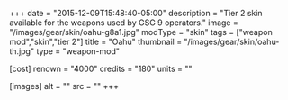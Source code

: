 +++
date = "2015-12-09T15:48:40-05:00"
description = "Tier 2 skin available for the weapons used by GSG 9 operators."
image = "/images/gear/skin/oahu-g8a1.jpg"
modType = "skin"
tags = ["weapon mod","skin","tier 2"]
title = "Oahu"
thumbnail = "/images/gear/skin/oahu-th.jpg"
type = "weapon-mod"

[cost]
  renown = "4000"
  credits = "180"
  units = ""

[images]
  alt = ""
  src = ""
+++
